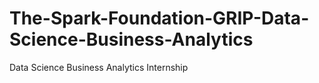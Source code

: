 # The-Spark-Foundation-GRIP-Data-Science-Business-Analytics
Data Science Business Analytics  Internship
